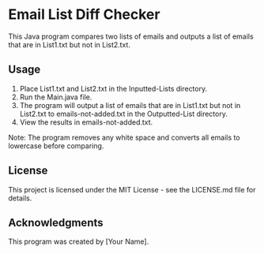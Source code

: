 # Email List Diff Checker

This Java program compares two lists of emails and outputs a list of emails that are in List1.txt but not in List2.txt. 

## Usage

1. Place List1.txt and List2.txt in the Inputted-Lists directory.
2. Run the Main.java file.
3. The program will output a list of emails that are in List1.txt but not in List2.txt to emails-not-added.txt in the Outputted-List directory.
4. View the results in emails-not-added.txt.

Note: The program removes any white space and converts all emails to lowercase before comparing.

## License

This project is licensed under the MIT License - see the LICENSE.md file for details.

## Acknowledgments

This program was created by [Your Name].
